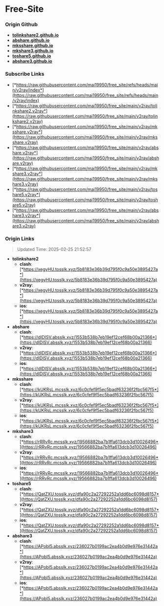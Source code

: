 # Free-Site

### Origin Github

- [**tolinkshare2.github.io**](https://github.com/tolinkshare2/tolinkshare2.github.io)
- [**abshare.github.io**](https://github.com/abshare/abshare.github.io)
- [**mksshare.github.io**](https://github.com/mksshare/mksshare.github.io)
- [**mkshare3.github.io**](https://github.com/mkshare3/mkshare3.github.io)
- [**toshare5.github.io**](https://github.com/toshare5/toshare5.github.io)
- [**abshare3.github.io**](https://github.com/abshare3/abshare3.github.io)

### Subscribe Links

- [*https://raw.githubusercontent.com/mai19950/free_site/refs/heads/main/v2ray/index*](https://raw.githubusercontent.com/mai19950/free_site/refs/heads/main/v2ray/index)
- [*https://raw.githubusercontent.com/mai19950/free_site/main/v2ray/tolinkshare2.v2ray*](https://raw.githubusercontent.com/mai19950/free_site/main/v2ray/tolinkshare2.v2ray)
- [*https://raw.githubusercontent.com/mai19950/free_site/main/v2ray/mksshare.v2ray*](https://raw.githubusercontent.com/mai19950/free_site/main/v2ray/mksshare.v2ray)
- [*https://raw.githubusercontent.com/mai19950/free_site/main/v2ray/abshare.v2ray*](https://raw.githubusercontent.com/mai19950/free_site/main/v2ray/abshare.v2ray)
- [*https://raw.githubusercontent.com/mai19950/free_site/main/v2ray/mkshare3.v2ray*](https://raw.githubusercontent.com/mai19950/free_site/main/v2ray/mkshare3.v2ray)
- [*https://raw.githubusercontent.com/mai19950/free_site/main/v2ray/toshare5.v2ray*](https://raw.githubusercontent.com/mai19950/free_site/main/v2ray/toshare5.v2ray)
- [*https://raw.githubusercontent.com/mai19950/free_site/main/v2ray/abshare3.v2ray*](https://raw.githubusercontent.com/mai19950/free_site/main/v2ray/abshare3.v2ray)

### Origin Links

> Updated Time: 2025-02-25 21:52:57

- **tolinkshare2**
  - **clash**: [*https://xegyHU.tosslk.xyz/5b8183e36b39d795f0c9a50e3895427a*](https://xegyHU.tosslk.xyz/5b8183e36b39d795f0c9a50e3895427a)
  - **v2ray**: [*https://xegyHU.tosslk.xyz/5b8183e36b39d795f0c9a50e3895427a*](https://xegyHU.tosslk.xyz/5b8183e36b39d795f0c9a50e3895427a)
  - **ios**: [*https://xegyHU.tosslk.xyz/5b8183e36b39d795f0c9a50e3895427a*](https://xegyHU.tosslk.xyz/5b8183e36b39d795f0c9a50e3895427a)
- **abshare**
  - **clash**: [*https://dIDlSV.absslk.xyz/1553b538b7eb19ef12cef68b00a21366*](https://dIDlSV.absslk.xyz/1553b538b7eb19ef12cef68b00a21366)
  - **v2ray**: [*https://dIDlSV.absslk.xyz/1553b538b7eb19ef12cef68b00a21366*](https://dIDlSV.absslk.xyz/1553b538b7eb19ef12cef68b00a21366)
  - **ios**: [*https://dIDlSV.absslk.xyz/1553b538b7eb19ef12cef68b00a21366*](https://dIDlSV.absslk.xyz/1553b538b7eb19ef12cef68b00a21366)
- **mksshare**
  - **clash**: [*https://kUKRsL.mcsslk.xyz/6c0cfef9f5ec5badf63236f2fbc567f5*](https://kUKRsL.mcsslk.xyz/6c0cfef9f5ec5badf63236f2fbc567f5)
  - **v2ray**: [*https://kUKRsL.mcsslk.xyz/6c0cfef9f5ec5badf63236f2fbc567f5*](https://kUKRsL.mcsslk.xyz/6c0cfef9f5ec5badf63236f2fbc567f5)
  - **ios**: [*https://kUKRsL.mcsslk.xyz/6c0cfef9f5ec5badf63236f2fbc567f5*](https://kUKRsL.mcsslk.xyz/6c0cfef9f5ec5badf63236f2fbc567f5)
- **mkshare3**
  - **clash**: [*https://rRRvRc.mcsslk.xyz/19566882ba7b1ffa613dcb3d10026496*](https://rRRvRc.mcsslk.xyz/19566882ba7b1ffa613dcb3d10026496)
  - **v2ray**: [*https://rRRvRc.mcsslk.xyz/19566882ba7b1ffa613dcb3d10026496*](https://rRRvRc.mcsslk.xyz/19566882ba7b1ffa613dcb3d10026496)
  - **ios**: [*https://rRRvRc.mcsslk.xyz/19566882ba7b1ffa613dcb3d10026496*](https://rRRvRc.mcsslk.xyz/19566882ba7b1ffa613dcb3d10026496)
- **toshare5**
  - **clash**: [*https://QatZXU.tosslk.xyz/dfa90c2a27292252a1dd6bc6098d8157*](https://QatZXU.tosslk.xyz/dfa90c2a27292252a1dd6bc6098d8157)
  - **v2ray**: [*https://QatZXU.tosslk.xyz/dfa90c2a27292252a1dd6bc6098d8157*](https://QatZXU.tosslk.xyz/dfa90c2a27292252a1dd6bc6098d8157)
  - **ios**: [*https://QatZXU.tosslk.xyz/dfa90c2a27292252a1dd6bc6098d8157*](https://QatZXU.tosslk.xyz/dfa90c2a27292252a1dd6bc6098d8157)
- **abshare3**
  - **clash**: [*https://APobI5.absslk.xyz/236027b0199ac2ea4b0d9e976e31442a*](https://APobI5.absslk.xyz/236027b0199ac2ea4b0d9e976e31442a)
  - **v2ray**: [*https://APobI5.absslk.xyz/236027b0199ac2ea4b0d9e976e31442a*](https://APobI5.absslk.xyz/236027b0199ac2ea4b0d9e976e31442a)
  - **ios**: [*https://APobI5.absslk.xyz/236027b0199ac2ea4b0d9e976e31442a*](https://APobI5.absslk.xyz/236027b0199ac2ea4b0d9e976e31442a)
